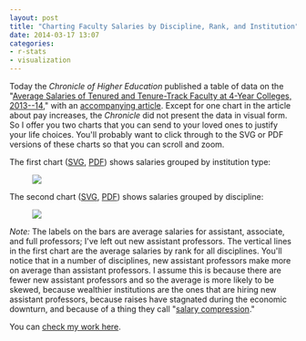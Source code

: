 ```yaml
---
layout: post
title: "Charting Faculty Salaries by Discipline, Rank, and Institution"
date: 2014-03-17 13:07
categories: 
- r-stats
- visualization
---
```


Today the *Chronicle of Higher Education* published a table of data on
the "[Average Salaries of Tenured and Tenure-Track Faculty at 4-Year
Colleges, 2013--14][]," with an [accompanying article][]. Except for one
chart in the article about pay increases, the *Chronicle* did not
present the data in visual form. So I offer you two charts that you can
send to your loved ones to justify your life choices. You'll probably
want to click through to the SVG or PDF versions of these charts so that
you can scroll and zoom.

The first chart
(<a onclick="ga('send', 'event', { 'eventCategory': 'Figure', 
'eventAction': 'View', 'eventLabel': 
'faculty-salaries-by-institution.svg', 'page': 
'/downloads/post/faculty-salaries-by-institution.svg' });" 
href="/downloads/post/faculty-salaries-by-institution.svg">SVG</a>,
<a onclick="ga('send', 'event', { 'eventCategory': 'Figure', 
'eventAction': 'View', 'eventLabel': 
'faculty-salaries-by-institution.pdf', 'page': 
'/downloads/post/faculty-salaries-by-institution.pdf' });" 
href="/downloads/post/faculty-salaries-by-institution.pdf">PDF</a>)
shows salaries grouped by institution type:

<figure>
<a onclick="ga('send', 'event', { 'eventCategory': 'Figure', 'eventAction': 'View', 'eventLabel': 'faculty-salaries-by-institution.svg', 'page': '/downloads/post/faculty-salaries-by-institution.svg' });" href="/downloads/post/faculty-salaries-by-institution.svg"><img src="/downloads/post/faculty-salaries-by-institution.svg"></a>
</figure>

The second chart
(<a onclick="ga('send', 'event', { 'eventCategory': 'Figure', 
'eventAction': 'View', 'eventLabel': 
'faculty-salaries-by-discipline.svg', 'page': 
'/downloads/post/faculty-salaries-by-discipline.svg' });" 
href="/downloads/post/faculty-salaries-by-discipline.svg">SVG</a>,
<a onclick="ga('send', 'event', { 'eventCategory': 'Figure', 
'eventAction': 'View', 'eventLabel': 
'faculty-salaries-by-discipline.pdf', 'page': 
'/downloads/post/faculty-salaries-by-discipline.pdf' });" 
href="/downloads/post/faculty-salaries-by-discipline.pdf">PDF</a>) shows
salaries grouped by discipline:

<figure>
<a onclick="ga('send', 'event', { 'eventCategory': 'Figure', 
'eventAction': 'View', 'eventLabel': 
'faculty-salaries-by-discipline.svg', 'page': 
'/downloads/post/faculty-salaries-by-discipline.svg' });" 
href="/downloads/post/faculty-salaries-by-discipline.svg"><img 
src="/downloads/post/faculty-salaries-by-discipline.svg"></a>
</figure>

*Note:* The labels on the bars are average salaries for assistant,
associate, and full professors; I've left out new assistant professors.
The vertical lines in the first chart are the average salaries by rank
for all disciplines. You'll notice that in a number of disciplines, new
assistant professors make more on average than assistant professors. I
assume this is because there are fewer new assistant professors and so
the average is more likely to be skewed, because wealthier institutions
are the ones that are hiring new assistant professors, because raises
have stagnated during the economic downturn, and because of a thing they
call "[salary compression][]."

You can [check my work here][].

  [Average Salaries of Tenured and Tenure-Track Faculty at 4-Year
  Colleges, 2013--14]: http://chronicle.com/article/Average-Salaries-of-Tenured/145283/
  [accompanying article]: http://chronicle.com/article/Remedial-Educators-Contest/145349
  [salary compression]: http://www.insidehighered.com/news/2013/02/11/university-tries-deal-salary-compression-among-faculty-members
  [check my work here]: https://gist.github.com/lmullen/9606187
